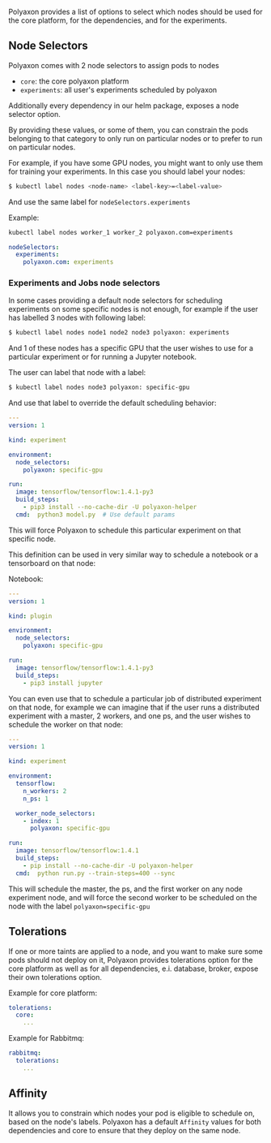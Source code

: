 Polyaxon provides a list of options to select which nodes
should be used for the core platform, for the dependencies, and for the experiments.


## Node Selectors

Polyaxon comes with 2 node selectors to assign pods to nodes

  * `core`: the core polyaxon platform
  * `experiments`: all user's experiments scheduled by polyaxon

Additionally every dependency in our helm package, exposes a node selector option.

By providing these values, or some of them,
you can constrain the pods belonging to that category to only run on
particular nodes or to prefer to run on particular nodes.

For example, if you have some GPU nodes, you might want to only use them for training your experiments.
In this case you should label your nodes:

```bash
$ kubectl label nodes <node-name> <label-key>=<label-value>
```

And use the same label for `nodeSelectors.experiments`

Example:

```bash
kubectl label nodes worker_1 worker_2 polyaxon.com=experiments
```

```yaml
nodeSelectors:
  experiments:
    polyaxon.com: experiments
```

### Experiments and Jobs node selectors

In some cases providing a default node selectors for scheduling experiments on some specific nodes is not enough,
for example if the user has labelled 3 nodes with following label:

```bash
$ kubectl label nodes node1 node2 node3 polyaxon: experiments
```

And 1 of these nodes has a specific GPU that the user wishes to use for a particular experiment or for running a Jupyter notebook.

The user can label that node with a label:

```bash
$ kubectl label nodes node3 polyaxon: specific-gpu
```

And use that label to override the default scheduling behavior:

```yaml
---
version: 1

kind: experiment

environment:
  node_selectors:
    polyaxon: specific-gpu

run:
  image: tensorflow/tensorflow:1.4.1-py3
  build_steps:
    - pip3 install --no-cache-dir -U polyaxon-helper
  cmd:  python3 model.py  # Use default params
```

This will force Polyaxon to schedule this particular experiment on that specific node.

This definition can be used in very similar way to schedule a notebook or a tensorboard on that node:

Notebook:

```yaml
---
version: 1

kind: plugin

environment:
  node_selectors:
    polyaxon: specific-gpu

run:
  image: tensorflow/tensorflow:1.4.1-py3
  build_steps:
    - pip3 install jupyter
```

You can even use that to schedule a particular job of distributed experiment on that node,
for example we can imagine that if the user runs a distributed experiment with a master, 2 workers, and one ps,
and the user wishes to schedule the worker on that node:

```yaml
---
version: 1

kind: experiment

environment:
  tensorflow:
    n_workers: 2
    n_ps: 1

  worker_node_selectors:
    - index: 1
      polyaxon: specific-gpu

run:
  image: tensorflow/tensorflow:1.4.1
  build_steps:
    - pip install --no-cache-dir -U polyaxon-helper
  cmd:  python run.py --train-steps=400 --sync

```

This will schedule the master, the ps, and the first worker on any node experiment node,
and will force the second worker to be scheduled on the node with the label `polyaxon=specific-gpu`

## Tolerations

If one or more taints are applied to a node,
and you want to make sure some pods should not deploy on it,
Polyaxon provides tolerations option for the core platform as well as for all dependencies,
e.i. database, broker, expose their own tolerations option.

Example for core platform:

```yaml
tolerations:
  core:
    ...
```

Example for Rabbitmq:

```yaml
rabbitmq:
  tolerations:
    ...
```

## Affinity

It allows you to constrain which nodes your pod is eligible to schedule on, based on the node's labels.
Polyaxon has a default `Affinity` values for both dependencies and core to ensure that they deploy on the same node.
